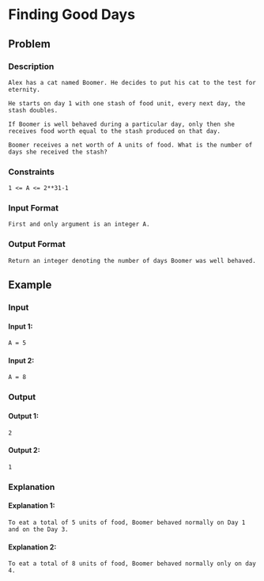 # Finding Good Days

## Problem

### Description

    Alex has a cat named Boomer. He decides to put his cat to the test for eternity.

    He starts on day 1 with one stash of food unit, every next day, the stash doubles.

    If Boomer is well behaved during a particular day, only then she receives food worth equal to the stash produced on that day.

    Boomer receives a net worth of A units of food. What is the number of days she received the stash?

### Constraints

    1 <= A <= 2**31-1

### Input Format

    First and only argument is an integer A.

### Output Format

    Return an integer denoting the number of days Boomer was well behaved.

## Example

### Input

#### Input 1:

    A = 5

#### Input 2:

    A = 8

### Output

#### Output 1:

    2

#### Output 2:

    1

### Explanation

#### Explanation 1:

    To eat a total of 5 units of food, Boomer behaved normally on Day 1 and on the Day 3.

#### Explanation 2:

    To eat a total of 8 units of food, Boomer behaved normally only on day 4.
